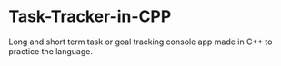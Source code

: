 # Task-Tracker-in-CPP
Long and short term task or goal tracking console app made in C++ to practice the language.
